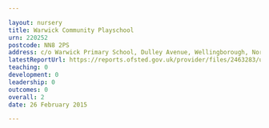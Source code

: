 ```yaml
---

layout: nursery
title: Warwick Community Playschool
urn: 220252
postcode: NN8 2PS
address: c/o Warwick Primary School, Dulley Avenue, Wellingborough, Northamptonshire, NN8 2PS
latestReportUrl: https://reports.ofsted.gov.uk/provider/files/2463283/urn/220252.pdf
teaching: 0
development: 0
leadership: 0
outcomes: 0
overall: 2
date: 26 February 2015

---
```

